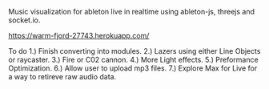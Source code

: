 Music visualization for ableton live in realtime using ableton-js, threejs and socket.io.

https://warm-fjord-27743.herokuapp.com/

To do
1.) Finish converting into modules.
2.) Lazers using either Line Objects or raycaster.
3.) Fire or C02 cannon.
4.) More Light effects.
5.) Preformance Optimization.
6.) Allow user to upload mp3 files.
7.) Explore Max for Live for a way to retireve raw audio data.
